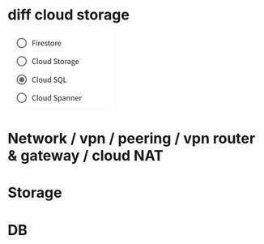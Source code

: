 # diff cloud storage
![cloud storage](cloud-storage-types.png)


# Network / vpn / peering / vpn router & gateway / cloud NAT

# Storage

# DB
